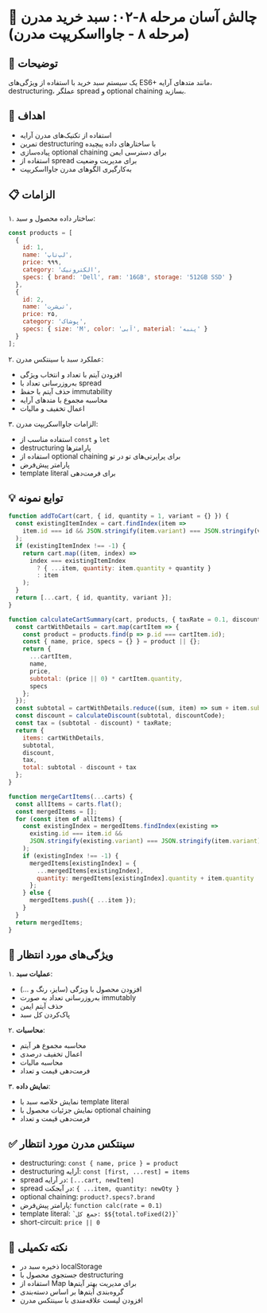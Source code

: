 # 🎯 چالش آسان مرحله ۸-۰۲: سبد خرید مدرن (مرحله ۸ - جاوااسکریپت مدرن)

## 📝 توضیحات

یک سیستم سبد خرید با استفاده از ویژگی‌های ES6+ مانند متدهای آرایه، destructuring، عملگر spread و optional chaining بسازید.

## 🎯 اهداف

- استفاده از تکنیک‌های مدرن آرایه
- تمرین destructuring با ساختارهای داده پیچیده
- پیاده‌سازی optional chaining برای دسترسی ایمن
- استفاده از spread برای مدیریت وضعیت
- به‌کارگیری الگوهای مدرن جاوااسکریپت

## 📋 الزامات

۱. ساختار داده محصول و سبد:

   ```javascript
   const products = [
     {
       id: 1,
       name: 'لپ‌تاپ',
       price: ۹۹۹,
       category: 'الکترونیک',
       specs: { brand: 'Dell', ram: '16GB', storage: '512GB SSD' }
     },
     {
       id: 2,
       name: 'تی‌شرت',
       price: ۲۵,
       category: 'پوشاک',
       specs: { size: 'M', color: 'آبی', material: 'پنبه' }
     }
   ];
   ```

۲. عملکرد سبد با سینتکس مدرن:
   - افزودن آیتم با تعداد و انتخاب ویژگی
   - به‌روزرسانی تعداد با spread
   - حذف آیتم با حفظ immutability
   - محاسبه مجموع با متدهای آرایه
   - اعمال تخفیف و مالیات

۳. الزامات جاوااسکریپت مدرن:
   - استفاده مناسب از `const` و `let`
   - destructuring پارامترها
   - استفاده از optional chaining برای پراپرتی‌های تو در تو
   - پارامتر پیش‌فرض
   - template literal برای فرمت‌دهی

## 💡 توابع نمونه

```javascript
function addToCart(cart, { id, quantity = 1, variant = {} }) {
  const existingItemIndex = cart.findIndex(item => 
    item.id === id && JSON.stringify(item.variant) === JSON.stringify(variant)
  );
  if (existingItemIndex !== -1) {
    return cart.map((item, index) => 
      index === existingItemIndex 
        ? { ...item, quantity: item.quantity + quantity }
        : item
    );
  }
  return [...cart, { id, quantity, variant }];
}

function calculateCartSummary(cart, products, { taxRate = 0.1, discountCode } = {}) {
  const cartWithDetails = cart.map(cartItem => {
    const product = products.find(p => p.id === cartItem.id);
    const { name, price, specs = {} } = product || {};
    return {
      ...cartItem,
      name,
      price,
      subtotal: (price || 0) * cartItem.quantity,
      specs
    };
  });
  const subtotal = cartWithDetails.reduce((sum, item) => sum + item.subtotal, 0);
  const discount = calculateDiscount(subtotal, discountCode);
  const tax = (subtotal - discount) * taxRate;
  return {
    items: cartWithDetails,
    subtotal,
    discount,
    tax,
    total: subtotal - discount + tax
  };
}

function mergeCartItems(...carts) {
  const allItems = carts.flat();
  const mergedItems = [];
  for (const item of allItems) {
    const existingIndex = mergedItems.findIndex(existing => 
      existing.id === item.id && 
      JSON.stringify(existing.variant) === JSON.stringify(item.variant)
    );
    if (existingIndex !== -1) {
      mergedItems[existingIndex] = {
        ...mergedItems[existingIndex],
        quantity: mergedItems[existingIndex].quantity + item.quantity
      };
    } else {
      mergedItems.push({ ...item });
    }
  }
  return mergedItems;
}
```

## 🚀 ویژگی‌های مورد انتظار

۱. **عملیات سبد**:
   - افزودن محصول با ویژگی (سایز، رنگ و ...)
   - به‌روزرسانی تعداد به صورت immutably
   - حذف آیتم ایمن
   - پاک‌کردن کل سبد

۲. **محاسبات**:
   - محاسبه مجموع هر آیتم
   - اعمال تخفیف درصدی
   - محاسبه مالیات
   - فرمت‌دهی قیمت و تعداد

۳. **نمایش داده**:
   - نمایش خلاصه سبد با template literal
   - نمایش جزئیات محصول با optional chaining
   - فرمت‌دهی قیمت و تعداد

## ✅ سینتکس مدرن مورد انتظار

- destructuring: `const { name, price } = product`
- destructuring آرایه: `const [first, ...rest] = items`
- spread در آرایه: `[...cart, newItem]`
- spread در آبجکت: `{ ...item, quantity: newQty }`
- optional chaining: `product?.specs?.brand`
- پارامتر پیش‌فرض: `function calc(rate = 0.1)`
- template literal: `` `جمع کل: $${total.toFixed(2)}` ``
- short-circuit: `price || 0`

## 🌟 نکته تکمیلی

- ذخیره سبد در localStorage
- جستجوی محصول با destructuring
- استفاده از Map برای مدیریت بهتر آیتم‌ها
- گروه‌بندی آیتم‌ها بر اساس دسته‌بندی
- افزودن لیست علاقه‌مندی با سینتکس مدرن
